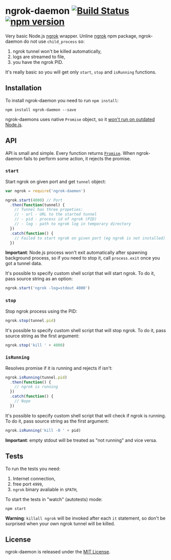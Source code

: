 # ngrok-daemon [![Build Status](https://travis-ci.org/kossnocorp/ngrok-daemon.svg?branch=master)](https://travis-ci.org/kossnocorp/ngrok-daemon) [![npm version](https://badge.fury.io/js/ngrok-daemon.svg)](http://badge.fury.io/js/ngrok-daemon)

Very basic Node.js [ngrok](https://ngrok.com) wrapper. Unline [ngrok](https://www.npmjs.com/package/ngrok)
npm package, ngrok-daemon do not use `child_process` so:

1. ngrok tunnel won't be killed automatically,
2. logs are streamed to file,
3. you have the ngrok PID.

It's really basic so you will get only `start`, `stop` and `isRunning` functions.

## Installation

To install ngrok-daemon you need to run `npm install`:

```
npm install ngrok-daemon --save
```

ngrok-daemons uses native `Promise` object,
so it [won't run on outdated Node.js](http://stackoverflow.com/questions/21564993/native-support-for-promises-in-node-js).

## API

API is small and simple. Every function returns [`Promise`](https://developer.mozilla.org/en/docs/Web/JavaScript/Reference/Global_Objects/Promise).
When ngrok-daemon fails to perform some action, it rejects the promise.

### `start`

Start ngrok on given port and get `tunnel` object:

``` js
var ngrok = require('ngrok-daemon')

ngrok.start(4000) // Port
  .then(function(tunnel) {
    // Tunnel has three propeties:
    // - url - URL to the started tunnel
    // - pid - process id of ngrok (PID)
    // - log - path to ngrok log in temporary directory
  })
  .catch(function() {
    // Failed to start ngrok on given port (eg ngrok is not installed)
  })
```

**Important**: Node.js process won't exit automatically after spawning
background process, so if you need to stop it, call `process.exit` once
you got a tunnel data.

It's possible to specify custom shell script that will start ngrok.
To do it, pass source string as an option:

``` js
ngrok.start('ngrok -log=stdout 4000')
```

### `stop`

Stop ngrok process using the PID:

``` js
ngrok.stop(tunnel.pid)
```

It's possible to specify custom shell script that will stop ngrok.
To do it, pass source string as the first argument:

``` js
ngrok.stop('kill ' + 4000)
```

### `isRunning`

Resolves promise if it is running and rejects if isn't:

``` js
ngrok.isRunning(tunnel.pid)
  .then(function() {
    // ngrok is running
  })
  .catch(function() {
    // Nope
  })
```

It's possible to specify custom shell script that will check if ngrok
is running. To do it, pass source string as the first argument:

``` js
ngrok.isRunning('kill -0 ' + pid)
```

**Important**: empty stdout will be treated as "not running" and vice versa.

## Tests

To run the tests you need:

1. Internet connection,
2. free port `4999`,
3. `ngrok` binary avaliable in `$PATH`,

To start the tests in "watch" (autotests) mode:

```
npm start
```

**Warning**: `killall ngrok` will be invoked after each `it` statement,
so don't be surprised when your own ngrok tunnel will be killed.

## License

ngrok-daemon is released under the [MIT License](./LICENSE.md).

